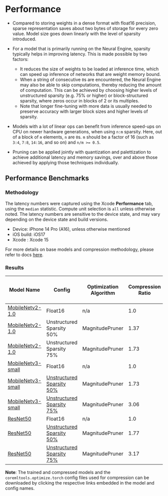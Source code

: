 Performance
============

- Compared to storing weights in a dense format with float16 precision, sparse representation saves about two bytes of storage for every zero value. Model size goes down linearly with the level of sparsity introduced.

- For a model that is primarily running on the Neural Engine, sparsity typically helps in improving latency. This is made possible by two factors:
  - It reduces the size of weights to be loaded at inference time, which can speed up inference of networks that are weight memory bound. 
  - When a string of consecutive `0`s are encountered, the Neural Engine may also be able to skip computations, thereby reducing the amount of computation. This can be achieved by choosing higher levels of unstructured sparsity (e.g. 75% or higher) or block-structured sparsity, where zeros occur in blocks of 2 or its multiples. 
  - Note that longer fine-tuning with more data is usually needed to preserve accuracy with larger block sizes and higher levels of sparsity.

- Models with a lot of linear ops can benefit from inference speed-ups on CPU on newer hardware generations, when using `n:m` sparsity. Here, out of a block of `m` elements, `n` are `0`s. `m` should be a factor of 16 (such as `3:4`, `7:8`, `14:16`, and so on) and `n/m >= 0.5`.

- Pruning can be applied jointly with quantization and palettization to achieve additional latency and memory savings, over and above those achieved by applying those techniques individually.   


## Performance Benchmarks 

### Methodology

The latency numbers were captured using the Xcode **Performance** tab, using the `median` statistic. Compute unit selection is `all` unless otherwise noted. The latency numbers are sensitive to the device state, and may vary depending on the device state and build versions. 

- Device: iPhone 14 Pro (A16), unless otherwise mentioned
- iOS build: iOS17 
- Xcode : Xcode 15

For more details on base models and compression methodology, please refer to docs [here](opt-palettization-perf.md).

### Results

| Model Name                                                                                                                                                                      | Config                                                                                                                                                      | Optimization Algorithm | Compression Ratio | Latency in ms (per batch) |
|---------------------------------------------------------------------------------------------------------------------------------------------------------------------------------|-------------------------------------------------------------------------------------------------------------------------------------------------------------|------------------------|-------------------|---------------------------|
| [MobileNetv2-1.0](https://ml-assets.apple.com/coreml/quantized_models/uncompressed/MobileNetV2Alpha1.mlpackage.zip)                                                             | Float16                                                                                                                                                     | n/a                    | 1.0               | 0.48                      |
| [MobileNetv2-1.0](https://ml-assets.apple.com/coreml/quantized_models/training_time_compressed/pruned/MobileNetV2Alpha1UnstructuredSparsity50.mlpackage.zip)                    | Unstructured Sparsity 50%                                                                                                                                   | MagnitudePruner        | 1.37              | 0.46                      |
| [MobileNetv2-1.0](https://ml-assets.apple.com/coreml/quantized_models/training_time_compressed/pruned/MobileNetV2Alpha1UnstructuredSparsity75.mlpackage.zip)                    | Unstructured Sparsity 75%                                                                                                                                   | MagnitudePruner        | 1.73              | 0.46                      |
| [MobileNetv3-small](https://ml-assets.apple.com/coreml/quantized_models/uncompressed/MobileNetV3Small.mlpackage.zip)                                                            | Float16                                                                                                                                                     | n/a                    | 1.0               | 0.13                      |
| [MobileNetv3-small](https://ml-assets.apple.com/coreml/quantized_models/training_time_compressed/pruned/MobileNetV3SmallUnstructuredSparsity50.mlpackage.zip)                   | [Unstructured Sparsity 50%](https://ml-assets.apple.com/coreml/quantized_models/training_time_compressed/pruned/MobileNetV3SmallUnstructuredSparsity50.yaml)| MagnitudePruner        | 1.73              | 0.12                      |
| [MobileNetv3-small](https://ml-assets.apple.com/coreml/quantized_models/training_time_compressed/pruned/MobileNetV3SmallUnstructuredSparsity75.mlpackage.zip)                   | [Unstructured Sparsity 75%](https://ml-assets.apple.com/coreml/quantized_models/training_time_compressed/pruned/MobileNetV3SmallUnstructuredSparsity75.yaml)| MagnitudePruner        | 3.06              | 0.12                      |
| [ResNet50](https://ml-assets.apple.com/coreml/quantized_models/uncompressed/ResNet50.mlpackage.zip)                                                                             | Float16                                                                                                                                                     | n/a                    | 1.0               | 1.52                      |
| [ResNet50](https://ml-assets.apple.com/coreml/quantized_models/training_time_compressed/pruned/ResNet50UnstructuredSparsity50.mlpackage.zip)                                    | [Unstructured Sparsity 50%](https://ml-assets.apple.com/coreml/quantized_models/training_time_compressed/pruned/ResNet50UnstructuredSparsity50.yaml)        | MagnitudePruner        | 1.77              | 1.46                      |
| [ResNet50](https://ml-assets.apple.com/coreml/quantized_models/training_time_compressed/pruned/ResNet50UnstructuredSparsity75.mlpackage.zip)                                    | [Unstructured Sparsity 75%](https://ml-assets.apple.com/coreml/quantized_models/training_time_compressed/pruned/ResNet50UnstructuredSparsity75.yaml)        | MagnitudePruner        | 3.17              | 1.28                      |


**Note**: The trained and compressed models and the `coremltools.optimize.torch` config files used for compression can be downloaded by clicking the respective links embedded in the model and config names.
